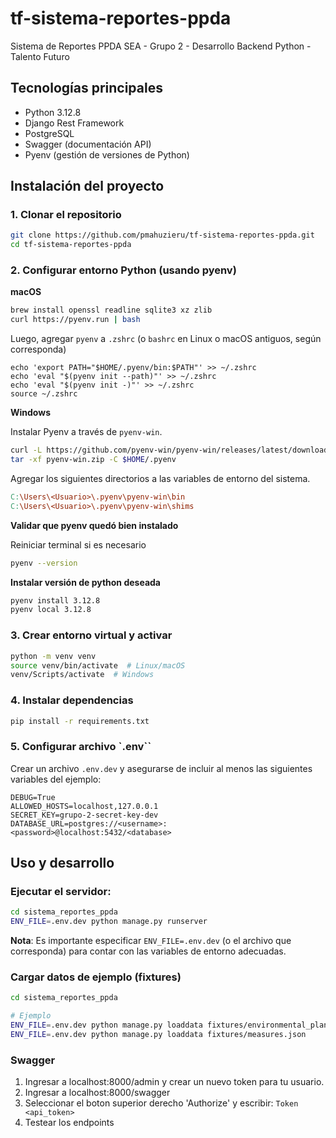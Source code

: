 # tf-sistema-reportes-ppda
Sistema de Reportes PPDA SEA - Grupo 2 - Desarrollo Backend Python - Talento Futuro

## Tecnologías principales

- Python 3.12.8
- Django Rest Framework
- PostgreSQL
- Swagger (documentación API)
- Pyenv (gestión de versiones de Python)

## Instalación del proyecto

### 1. Clonar el repositorio
```bash
git clone https://github.com/pmahuzieru/tf-sistema-reportes-ppda.git
cd tf-sistema-reportes-ppda
```

### 2. Configurar entorno Python (usando pyenv)
**macOS**
```bash
brew install openssl readline sqlite3 xz zlib
curl https://pyenv.run | bash
```

Luego, agregar `pyenv` a `.zshrc` (o `bashrc` en Linux o macOS antiguos, según corresponda)
```
echo 'export PATH="$HOME/.pyenv/bin:$PATH"' >> ~/.zshrc
echo 'eval "$(pyenv init --path)"' >> ~/.zshrc
echo 'eval "$(pyenv init -)"' >> ~/.zshrc
source ~/.zshrc
````

**Windows**

Instalar Pyenv a través de `pyenv-win`.
```bash
curl -L https://github.com/pyenv-win/pyenv-win/releases/latest/download/pyenv-win.zip -o pyenv-win.zip
tar -xf pyenv-win.zip -C $HOME/.pyenv
```
Agregar los siguientes directorios a las variables de entorno del sistema.
```makefile
C:\Users\<Usuario>\.pyenv\pyenv-win\bin
C:\Users\<Usuario>\.pyenv\pyenv-win\shims
```

**Validar que pyenv quedó bien instalado**

Reiniciar terminal si es necesario
```bash
pyenv --version
```

**Instalar versión de python deseada**
```bash
pyenv install 3.12.8
pyenv local 3.12.8
```

### 3. Crear entorno virtual y activar
```bash
python -m venv venv
source venv/bin/activate  # Linux/macOS
venv/Scripts/activate  # Windows
```

### 4. Instalar dependencias
```bash
pip install -r requirements.txt
```

### 5. Configurar archivo `.env``
Crear un archivo `.env.dev` y asegurarse de incluir al menos las siguientes variables del ejemplo:

```
DEBUG=True
ALLOWED_HOSTS=localhost,127.0.0.1
SECRET_KEY=grupo-2-secret-key-dev
DATABASE_URL=postgres://<username>:<password>@localhost:5432/<database>
```

## Uso y desarrollo
### Ejecutar el servidor:
```bash
cd sistema_reportes_ppda
ENV_FILE=.env.dev python manage.py runserver
```
**Nota**: Es importante especificar `ENV_FILE=.env.dev` (o el archivo que corresponda) para contar con las variables de entorno adecuadas.

### Cargar datos de ejemplo (fixtures)
```bash
cd sistema_reportes_ppda

# Ejemplo
ENV_FILE=.env.dev python manage.py loaddata fixtures/environmental_plans.json
ENV_FILE=.env.dev python manage.py loaddata fixtures/measures.json
```

### Swagger
1. Ingresar a localhost:8000/admin y crear un nuevo token para tu usuario.
2. Ingresar a localhost:8000/swagger
3. Seleccionar el boton superior derecho 'Authorize' y escribir: `Token <api_token>`
4. Testear los endpoints